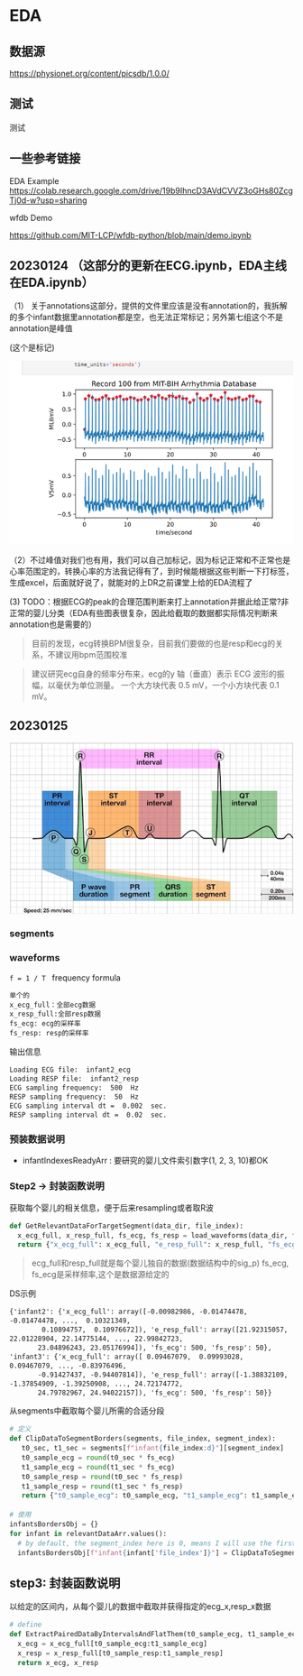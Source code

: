 # EDA
## 数据源
https://physionet.org/content/picsdb/1.0.0/

## 测试

测试

## 一些参考链接 
EDA Example https://colab.research.google.com/drive/19b9IhncD3AVdCVVZ3oGHs80ZcgTj0d-w?usp=sharing

wfdb Demo

https://github.com/MIT-LCP/wfdb-python/blob/main/demo.ipynb


## 20230124 （这部分的更新在ECG.ipynb，EDA主线在EDA.ipynb）

（1） 关于annotations这部分，提供的文件里应该是没有annotation的，我拆解的多个infant数据里annotation都是空，也无法正常标记；另外第七组这个不是annotation是峰值

(这个是标记)

![](assets/images/1.png)

（2）不过峰值对我们也有用，我们可以自己加标记，因为标记正常和不正常也是心率范围定的，转换心率的方法我记得有了，到时候能根据这些判断一下打标签，生成excel，后面就好说了，就能对的上DR之前课堂上给的EDA流程了


(3) TODO：根据ECG的peak的合理范围判断来打上annotation并据此给正常?非正常的婴儿分类（EDA有些图表很复杂，因此给截取的数据都实际情况判断来annotation也是需要的）


> 目前的发现，ecg转换BPM很复杂，目前我们要做的也是resp和ecg的关系，不建议用bpm范围校准

> 建议研究ecg自身的频率分布来，ecg的y 轴（垂直）表示 ECG 波形的振幅，以毫伏为单位测量。 一个大方块代表 0.5 mV，一个小方块代表 0.1 mV。 


## 20230125

![](assets/images/r.png)

### segments


### waveforms
`f = 1 / T `  frequency formula


```py
单个的
x_ecg_full：全部ecg数据
x_resp_full:全部resp数据
fs_ecg: ecg的采样率
fs_resp: resp的采样率
```
输出信息
```
Loading ECG file:  infant2_ecg
Loading RESP file:  infant2_resp
ECG sampling frequency:  500  Hz
RESP sampling frequency:  50  Hz
ECG sampling interval dt =  0.002  sec.
RESP sampling interval dt =  0.02  sec.
```

### 预装数据说明
* infantIndexesReadyArr : 要研究的婴儿文件索引数字(1, 2, 3, 10)都OK

### Step2 -> 封装函数说明

获取每个婴儿的相关信息，便于后来resampling或者取R波
```python
def GetRelevantDataForTargetSegment(data_dir, file_index):
  x_ecg_full, x_resp_full, fs_ecg, fs_resp = load_waveforms(data_dir, file_index)
  return {"x_ecg_full": x_ecg_full, "e_resp_full": x_resp_full, "fs_ecg": fs_ecg, "fs_resp": fs_resp}
```

> ecg_full和resp_full就是每个婴儿独自的数据(数据结构中的sig_p)
> fs_ecg, fs_ecg是采样频率,这个是数据源给定的

DS示例
```
{'infant2': {'x_ecg_full': array([-0.00982986, -0.01474478, -0.01474478, ...,  0.10321349,
        0.10894757,  0.10976672]), 'e_resp_full': array([21.92315057, 22.01228904, 22.14775144, ..., 22.99842723,
       23.04896243, 23.05176994]), 'fs_ecg': 500, 'fs_resp': 50}, 'infant3': {'x_ecg_full': array([ 0.09467079,  0.09993028,  0.09467079, ..., -0.83976496,
       -0.91427437, -0.94407814]), 'e_resp_full': array([-1.38832109, -1.37854909, -1.39250908, ..., 24.72174772,
       24.79782967, 24.94022157]), 'fs_ecg': 500, 'fs_resp': 50}}
```


从segments中截取每个婴儿所需的合适分段
```python
# 定义
def ClipDataToSegmentBorders(segments, file_index, segment_index):
   t0_sec, t1_sec = segments[f"infant{file_index:d}"][segment_index]
   t0_sample_ecg = round(t0_sec * fs_ecg)
   t1_sample_ecg = round(t1_sec * fs_ecg)
   t0_sample_resp = round(t0_sec * fs_resp)
   t1_sample_resp = round(t1_sec * fs_resp)
   return {"t0_sample_ecg": t0_sample_ecg, "t1_sample_ecg": t1_sample_ecg, "t0_sample_resp": t0_sample_resp, "t1_sample_resp": t1_sample_resp}

# 使用
infantsBordersObj = {}
for infant in relevantDataArr.values():
  # by default, the segment_index here is 0, means I will use the first segment tuple of every infant 
  infantsBordersObj[f"infant{infant['file_index']}"] = ClipDataToSegmentBorders(segments=segments, file_index=infant['file_index'], segment_index=segment_index)
```



## step3: 封装函数说明

以给定的区间内，从每个婴儿的数据中截取并获得指定的ecg_x,resp_x数据
```py
# define
def ExtractPairedDataByIntervalsAndFlatThem(t0_sample_ecg, t1_sample_ecg, t0_sample_resp, t1_sample_resp):
  x_ecg = x_ecg_full[t0_sample_ecg:t1_sample_ecg] 
  x_resp = x_resp_full[t0_sample_resp:t1_sample_resp]
  return x_ecg, x_resp
```